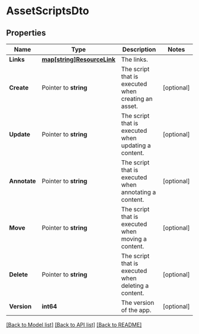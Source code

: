 # AssetScriptsDto

## Properties

Name | Type | Description | Notes
------------ | ------------- | ------------- | -------------
**Links** | [**map[string]ResourceLink**](ResourceLink.md) | The links. | 
**Create** | Pointer to **string** | The script that is executed when creating an asset. | [optional] 
**Update** | Pointer to **string** | The script that is executed when updating a content. | [optional] 
**Annotate** | Pointer to **string** | The script that is executed when annotating a content. | [optional] 
**Move** | Pointer to **string** | The script that is executed when moving a content. | [optional] 
**Delete** | Pointer to **string** | The script that is executed when deleting a content. | [optional] 
**Version** | **int64** | The version of the app. | [optional] 

[[Back to Model list]](../README.md#documentation-for-models) [[Back to API list]](../README.md#documentation-for-api-endpoints) [[Back to README]](../README.md)


